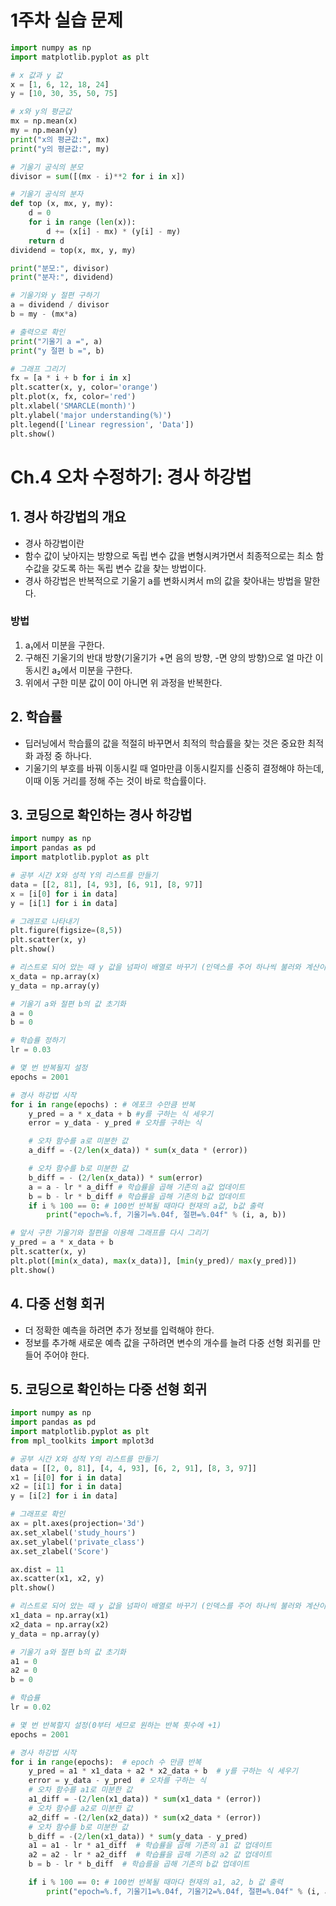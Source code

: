 # 1주차 실습 문제
``` python
import numpy as np
import matplotlib.pyplot as plt

# x 값과 y 값
x = [1, 6, 12, 18, 24]
y = [10, 30, 35, 50, 75]

# x와 y의 평균값
mx = np.mean(x)
my = np.mean(y)
print("x의 평균값:", mx)
print("y의 평균값:", my)

# 기울기 공식의 분모
divisor = sum([(mx - i)**2 for i in x])

# 기울기 공식의 분자
def top (x, mx, y, my):
    d = 0
    for i in range (len(x)):
        d += (x[i] - mx) * (y[i] - my)
    return d
dividend = top(x, mx, y, my)

print("분모:", divisor)
print("분자:", dividend)

# 기울기와 y 절편 구하기
a = dividend / divisor
b = my - (mx*a)

# 출력으로 확인
print("기울기 a =", a)
print("y 절편 b =", b)

# 그래프 그리기
fx = [a * i + b for i in x]
plt.scatter(x, y, color='orange')
plt.plot(x, fx, color='red')
plt.xlabel('SMARCLE(month)')
plt.ylabel('major understanding(%)')
plt.legend(['Linear regression', 'Data'])
plt.show()
```
# Ch.4 오차 수정하기: 경사 하강법
## 1. 경사 하강법의 개요
- 경사 하강법이란
- 함수 값이 낮아지는 방향으로 독립 변수 값을 변형시켜가면서 최종적으로는 최소 함수값을 갖도록 하는 독립 변수 값을 찾는 방법이다.
- 경사 하강법은 반복적으로 기울기 a를 변화시켜서 m의 값을 찾아내는 방법을 말한다.

### 방법
1. a₁에서 미분을 구한다. 
2. 구해진 기울기의 반대 방향(기울기가 +면 음의 방향, -면 양의 방향)으로 얼 마간 이동시킨 a₂에서 미분을 구한다. 
3. 위에서 구한 미분 값이 0이 아니면 위 과정을 반복한다.

## 2. 학습률
- 딥러닝에서 학습률의 값을 적절히 바꾸면서 최적의 학습률을 찾는 것은 중요한 최적화 과정 중 하나다.
- 기울기의 부호를 바꿔 이동시킬 때 얼마만큼 이동시킬지를 신중히 결정해야 하는데, 이때 이동 거리를 정해 주는 것이 바로 학습률이다.

## 3. 코딩으로 확인하는 경사 하강법
``` python
import numpy as np
import pandas as pd
import matplotlib.pyplot as plt

# 공부 시간 X와 성적 Y의 리스트를 만들기
data = [[2, 81], [4, 93], [6, 91], [8, 97]]
x = [i[0] for i in data]
y = [i[1] for i in data]

# 그래프로 나타내기
plt.figure(figsize=(8,5))
plt.scatter(x, y)
plt.show()

# 리스트로 되어 았는 때 y 값을 넘파이 배열로 바꾸기 (인덱스를 주어 하나씩 불러와 계산이 가능하게 하기 위함)
x_data = np.array(x)
y_data = np.array(y)

# 기울기 a와 절편 b의 값 초기화
a = 0
b = 0

# 학습률 정하기
lr = 0.03

# 몇 번 반복될지 설정
epochs = 2001

# 경사 하강법 시작
for i in range(epochs) : # 에포크 수만큼 반복
    y_pred = a * x_data + b #y를 구하는 식 세우기
    error = y_data - y_pred # 오차를 구하는 식

    # 오차 함수를 a로 미분한 값
    a_diff = -(2/len(x_data)) * sum(x_data * (error))

    # 오차 함수를 b로 미분한 값
    b_diff = - (2/len(x_data)) * sum(error)
    a = a - lr * a_diff # 학습률을 곱해 기존의 a값 업데이트
    b = b - lr * b_diff # 학습률을 곱해 기존의 b값 업데이트
    if i % 100 == 0: # 100번 반복될 때마다 현재의 a값, b값 출력
        print("epoch=%.f, 기울기=%.04f, 절편=%.04f" % (i, a, b))

# 앞서 구한 기울기와 절편을 이용해 그래프를 다시 그리기
y_pred = a * x_data + b
plt.scatter(x, y)
plt.plot([min(x_data), max(x_data)], [min(y_pred)/ max(y_pred)])
plt.show()
```

## 4. 다중 선형 회귀
- 더 정확한 예측을 하려면 추가 정보를 입력해야 한다.
- 정보를 추가해 새로운 예측 값을 구하려면 변수의 개수를 늘려 다중 선형 회귀를 만들어 주어야 한다.

## 5. 코딩으로 확인하는 다중 선형 회귀
``` python
import numpy as np
import pandas as pd
import matplotlib.pyplot as plt
from mpl_toolkits import mplot3d

# 공부 시간 X와 성적 Y의 리스트를 만들기
data = [[2, 0, 81], [4, 4, 93], [6, 2, 91], [8, 3, 97]]
x1 = [i[0] for i in data]
x2 = [i[1] for i in data]
y = [i[2] for i in data]

# 그래프로 확인
ax = plt.axes(projection='3d')
ax.set_xlabel('study_hours')
ax.set_ylabel('private_class')
ax.set_zlabel('Score')

ax.dist = 11
ax.scatter(x1, x2, y)
plt.show()

# 리스트로 되어 았는 때 y 값을 넘파이 배열로 바꾸기 (인덱스를 주어 하나씩 불러와 계산이 가능하게 하기 위함)
x1_data = np.array(x1)
x2_data = np.array(x2)
y_data = np.array(y)

# 기울기 a와 절편 b의 값 초기화
a1 = 0
a2 = 0
b = 0

# 학습률
lr = 0.02

# 몇 번 반복할지 설정(0부터 세므로 원하는 반복 횟수에 +1)
epochs = 2001

# 경사 하강법 시작
for i in range(epochs):  # epoch 수 만큼 반복
    y_pred = a1 * x1_data + a2 * x2_data + b  # y를 구하는 식 세우기
    error = y_data - y_pred  # 오차를 구하는 식
    # 오차 함수를 a1로 미분한 값
    a1_diff = -(2/len(x1_data)) * sum(x1_data * (error))
    # 오차 함수를 a2로 미분한 값
    a2_diff = -(2/len(x2_data)) * sum(x2_data * (error))
    # 오차 함수를 b로 미분한 값
    b_diff = -(2/len(x1_data)) * sum(y_data - y_pred)
    a1 = a1 - lr * a1_diff  # 학습률을 곱해 기존의 a1 값 업데이트
    a2 = a2 - lr * a2_diff  # 학습률을 곱해 기존의 a2 값 업데이트
    b = b - lr * b_diff  # 학습를을 곱해 기존의 b값 업데이트

    if i % 100 == 0: # 100번 반복될 때마다 현재의 a1, a2, b 값 출력
        print("epoch=%.f, 기울기1=%.04f, 기울기2=%.04f, 절편=%.04f" % (i, a1, a2, b))
```
